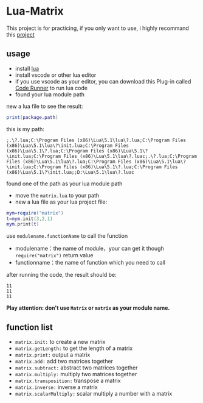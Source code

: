 # Lua-Matrix
This project is for practicing, if you only want to use, i highly recommand this [project](https://github.com/davidm/lua-matrix)
## usage
- install [lua](https://github.com/lua/lua/releases)
- install vscode or other lua editor
- if you use vscode as your editor, you can download this Plug-in called [Code Runner](https://marketplace.visualstudio.com/items?itemName=formulahendry.code-runner) to run lua code
- found your lua module path

new a lua file to see the result:

```lua
print(package.path)
```
this is my path:
```
;.\?.lua;C:\Program Files (x86)\Lua\5.1\lua\?.lua;C:\Program Files (x86)\Lua\5.1\lua\?\init.lua;C:\Program Files (x86)\Lua\5.1\?.lua;C:\Program Files (x86)\Lua\5.1\?\init.lua;C:\Program Files (x86)\Lua\5.1\lua\?.luac;.\?.lua;C:\Program Files (x86)\Lua\5.1\lua\?.lua;C:\Program Files (x86)\Lua\5.1\lua\?\init.lua;C:\Program Files (x86)\Lua\5.1\?.lua;C:\Program Files (x86)\Lua\5.1\?\init.lua;;D:\Lua\5.1\lua\?.luac
```
found one of the path as your lua module path
- move the `matrix.lua` to your path
- new a lua file as your lua project file:
  
```lua
mym=require("matrix")
t=mym.init(3,2,1)
mym.print(t)
```
use `modulename.functionName` to call the function
- modulename：the name of module，your can get it though `require("matrix")` return value
- functionname：the name of function which you need to call

after running the code, the result should be:
```
11
11
11
```
**Play attention: don't use `Matrix` or `matrix` as your module name.**
## function list
- `matrix.init:` to create a new matrix
- `matrix.getLength:` to get the length of a matrix
- `matrix.print:` output a matrix
- `matrix.add:` add two matrices together
- `matrix.subtract:` abstract two matrices together
- `matrix.multiply:` multiply two matrices together
- `matrix.transposition:` transpose a matrix
- `matrix.inverse:` inverse a matrix
- `matrix.scalarMultiply:` scalar multiply a number with a matrix